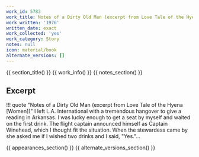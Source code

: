 ```yaml
---
work_id: 5783
work_title: Notes of a Dirty Old Man (excerpt from Love Tale of the Hyena [Women])
work_written: '1976'
written_date: exact
work_collected: 'yes'
work_category: Story
notes: null
icon: material/book
alternate_versions: []
---
```


{{ section_title() }}
{{ work_info() }}
{{ notes_section() }}
## Excerpt
!!! quote "Notes of a Dirty Old Man (excerpt from Love Tale of the Hyena [Women])"
    I left L.A. International with a tremendous hangover to give a reading in Arkansas. I was lucky enough to get a seat by myself and waited on the first drink. The flight captain announced himself as Captain Winehead, which I thought fit the situation. When the stewardess came by she asked me if I wished two drinks and I said, "Yes."...

{{ appearances_section() }}
{{ alternate_versions_section() }}